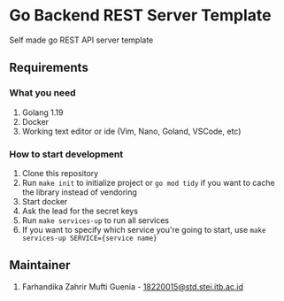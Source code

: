 # Go Backend REST Server Template
Self made go REST API server template
## Requirements
### What you need
1. Golang 1.19
2. Docker
3. Working text editor or ide (Vim, Nano, Goland, VSCode, etc)
### How to start development
1. Clone this repository
2. Run `make init` to initialize project or `go mod tidy` if you want to cache the library instead of vendoring
3. Start docker
4. Ask the lead for the secret keys
5. Run `make services-up` to run all services
6. If you want to specify which service you're going to start, use `make services-up SERVICE={service name}`

## Maintainer
1. Farhandika Zahrir Mufti Guenia - 18220015@std.stei.itb.ac.id